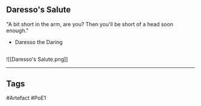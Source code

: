 ## Daresso's Salute
"A bit short in the arm, are you?
Then you'll be short of a head soon enough."
- Daresso the Daring
##
![[Daresso's Salute.png]]

---
## Tags
#Artefact
#PoE1